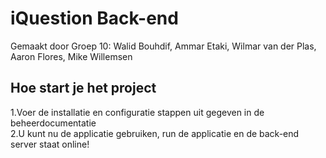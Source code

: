 # iQuestion Back-end

Gemaakt door Groep 10: Walid Bouhdif, Ammar Etaki, Wilmar van der Plas, Aaron Flores, Mike Willemsen

## Hoe start je het project

1.Voer de installatie en configuratie stappen uit gegeven in de beheerdocumentatie\
2.U kunt nu de applicatie gebruiken, run de applicatie en de back-end server staat online!

